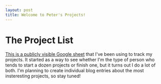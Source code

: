 ```yaml
---
layout: post
title: Welcome to Peter's Projects!
---
```


# The Project List
[This is a publicly visible Google sheet](https://docs.google.com/spreadsheets/d/13EZwEkhWfBbs5mAtR2oS2_jCj-8hzO6H/edit?pli=1#gid=1162304596) that I've been using to track my projects.  It started as a way to see whether I'm the type of person who tends to start a dozen projects or finish one, but it turns out I do a lot of both.  I'm planning to create individual blog entries about the most insteresting projects, so stay tuned!
